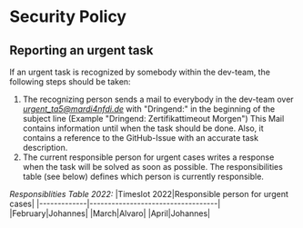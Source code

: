 # Security Policy

## Reporting an urgent task 

If an urgent task is recognized by somebody within the dev-team, the following steps should be taken:

1. The recognizing person sends a mail to everybody in the dev-team over *urgent_ta5@mardi4nfdi.de* with "Dringend:" in the beginning of the subject line (Example "Dringend: Zertifikattimeout Morgen") This Mail contains information until when the task should be done. Also, it contains a reference to the GitHub-Issue with an accurate task description.
2. The current responsible person for urgent cases writes a response when the task will be solved as soon as possible. The responsibilities table (see below) defines which person is currently responsible.


*Responsiblities Table 2022:* 
|Timeslot 2022|Responsible person for urgent cases|
|-------------|-----------------------------------|
|February|Johannes|
|March|Alvaro|
|April|Johannes|
